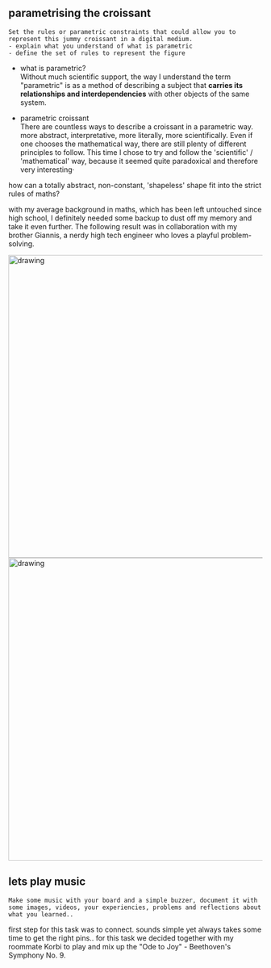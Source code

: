 ## parametrising the croissant  

`Set the rules or parametric constraints that could allow you to represent this jummy croissant in a digital medium.`  
`- explain what you understand of what is parametric`  
`- define the set of rules to represent the figure`

 - what is parametric?  
Without much scientific support, the way I understand the term "parametric" is as a method of describing a subject that **carries its relationships and interdependencies** with other objects of the same system.  

- parametric croissant   
There are countless ways to describe a croissant in a parametric way. more abstract, interpretative, more literally, more scientifically. Even if one chooses the mathematical way, there are still plenty of different principles to follow. This time I chose to try and follow the 'scientific' / 'mathematical' way, because it seemed quite paradoxical and therefore very interesting·  

how can a totally abstract, non-constant, 'shapeless' shape fit into the strict rules of maths?  

with my average background in maths, which has been left untouched since high school, I definitely needed some backup to dust off my memory and take it even further. The following result was in collaboration with my brother Giannis, a nerdy high tech engineer who loves a playful problem-solving.  

<img src="../croissant.png" alt="drawing" width="600" />   

<img src="../maths.jpeg" alt="drawing" width="600" />   

## lets play music  

`Make some music with your board and a simple buzzer, document it with some images, videos, your experiencies, problems and reflections about what you learned..`    

first step for this task was to connect. sounds simple yet always takes some time to get the right pins.. 
for this task we decided together with my roommate Korbi to play and mix up the "Ode to Joy" - Beethoven's Symphony No. 9. 